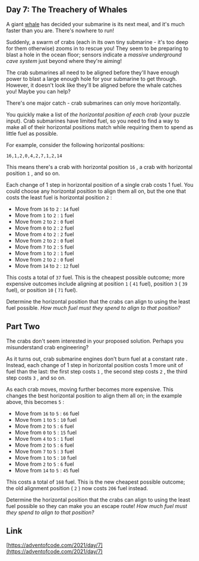 ## Day 7: The Treachery of Whales

A giant [whale](https://en.wikipedia.org/wiki/Sperm_whale) has decided your submarine is its next meal, and it's much faster than you are. There's nowhere to run!

Suddenly, a swarm of crabs (each in its own tiny submarine - it's too deep for them otherwise) zooms in to rescue you! They seem to be preparing to blast a hole in the ocean floor; sensors indicate a _massive underground cave system_ just beyond where they're aiming!

The crab submarines all need to be aligned before they'll have enough power to blast a large enough hole for your submarine to get through. However, it doesn't look like they'll be aligned before the whale catches you! Maybe you can help?

There's one major catch - crab submarines can only move horizontally.

You quickly make a list of _the horizontal position of each crab_ (your puzzle input). Crab submarines have limited fuel, so you need to find a way to make all of their horizontal positions match while requiring them to spend as little fuel as possible.

For example, consider the following horizontal positions:

```
16,1,2,0,4,2,7,1,2,14
```

This means there's a crab with horizontal position `16` , a crab with horizontal position `1` , and so on.

Each change of 1 step in horizontal position of a single crab costs 1 fuel. You could choose any horizontal position to align them all on, but the one that costs the least fuel is horizontal position `2` :

- Move from `16` to `2` : `14` fuel
- Move from `1` to `2` : `1` fuel
- Move from `2` to `2` : `0` fuel
- Move from `0` to `2` : `2` fuel
- Move from `4` to `2` : `2` fuel
- Move from `2` to `2` : `0` fuel
- Move from `7` to `2` : `5` fuel
- Move from `1` to `2` : `1` fuel
- Move from `2` to `2` : `0` fuel
- Move from `14` to `2` : `12` fuel

This costs a total of `37` fuel. This is the cheapest possible outcome; more expensive outcomes include aligning at position `1` ( `41` fuel), position `3` ( `39` fuel), or position `10` ( `71` fuel).

Determine the horizontal position that the crabs can align to using the least fuel possible. _How much fuel must they spend to align to that position?_

## Part Two

The crabs don't seem interested in your proposed solution. Perhaps you misunderstand crab engineering?

As it turns out, crab submarine engines don't burn fuel at a constant rate . Instead, each change of 1 step in horizontal position costs 1 more unit of fuel than the last: the first step costs `1` , the second step costs `2` , the third step costs `3` , and so on.

As each crab moves, moving further becomes more expensive. This changes the best horizontal position to align them all on; in the example above, this becomes `5` :

- Move from `16` to `5` : `66` fuel
- Move from `1` to `5` : `10` fuel
- Move from `2` to `5` : `6` fuel
- Move from `0` to `5` : `15` fuel
- Move from `4` to `5` : `1` fuel
- Move from `2` to `5` : `6` fuel
- Move from `7` to `5` : `3` fuel
- Move from `1` to `5` : `10` fuel
- Move from `2` to `5` : `6` fuel
- Move from `14` to `5` : `45` fuel

This costs a total of `168` fuel. This is the new cheapest possible outcome; the old alignment position ( `2` ) now costs `206` fuel instead.

Determine the horizontal position that the crabs can align to using the least fuel possible so they can make you an escape route! _How much fuel must they spend to align to that position?_

## Link

[https://adventofcode.com/2021/day/7](https://adventofcode.com/2021/day/7)
